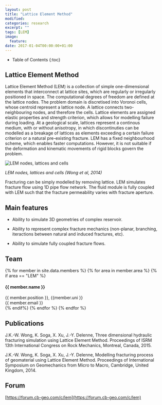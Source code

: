 ```yaml
---
layout: post
title: "Lattice Element Method"
modified:
categories: research
excerpt: ""
tags: [LEM]
image:
  feature:
date: 2017-01-04T00:00:00+01:00
---
```

* Table of Contents
{:toc}

## Lattice Element Method

Lattice Element Method (LEM) is a collection of simple one-dimensional elements that interconnect at lattice sites, which are regularly or irregularly positioned in space. The computational degrees of freedom are defined at the lattice nodes. The problem domain is discretised into Voronoi cells, whose centroid represent a lattice node. A lattice connects two-neighbouring nodes, and therefore the cells. Lattice elements are assigned elastic properties and strength criterion, which allows for modelling failure during loading. At a geological scale, lattices represent a continous medium, with or without anisotropy, in which discontinuties can be modelled as a breakage of lattices as elements exceeding a certain failure criterion or a natural pre-existing fracture. LEM has a fixed neighbourhood scheme, which enables faster computations. However, it is not suitable if the deformation and kinematic movements of rigid blocks govern the problem.

![LEM nodes, lattices and cells]({{site.url}}/images/cb-geo/research/lem/lem.png)

*LEM nodes, lattices and cells (Wong et al, 2014)*

Fracturing can be simply modelled by removing lattice. LEM  simulates fracture flow using 1D pipe flow network. The fluid module is fully coupled with LEM such that the fracture permeability varies with fracture aperture.

## Main features

* Ability to simulate 3D geometries of complex reservoir.

* Ability to represent complex fracture mechanics (non-planar, branching, iteractions between natural and induced fractures, etc).

* Ability to simulate fully coupled fracture flows.

## Team
<!-- Team filled from _data/members.yaml-->
   <div class="team">
    {% for member in site.data.members %}
      {% for area in member.area %}
        {% if area == "LEM" %}
          <div class="user">
            <div class="userimg" style="background-image:url('{{ site.baseurl }}/images/cb-geo/team/{{ member.image }}')">
            </div>
            <h4>{{ member.name }}</h4>	
            {{ member.position }}, {{member.uni }}<br/>
	 <a h   ref="mailto:{{ member.email }}">{{ member.email }}</a>
          </div>
        {% endif%}
      {% endfor %}
    {% endfor %}
   </div>
<!-- End team -->

## Publications

J.K.-W. Wong, K. Soga, X. Xu, J.-Y. Delenne, Three dimensional hydraulic fracturing simulation using Lattice Element Method. Proceedings of ISRM 13th International Congress on Rock Mechanics, Montreal, Canada, 2015.

J.K.-W. Wong, K. Soga, X. Xu, J.-Y. Delenne, Modelling fracturing process of geomaterial using Lattice Element Method. Proceedings of International Symposium on Geomechanics from Micro to Macro, Cambridge, United Kingdom, 2014.

## Forum
[https://forum.cb-geo.com/c/lem](https://forum.cb-geo.com/c/lem)

